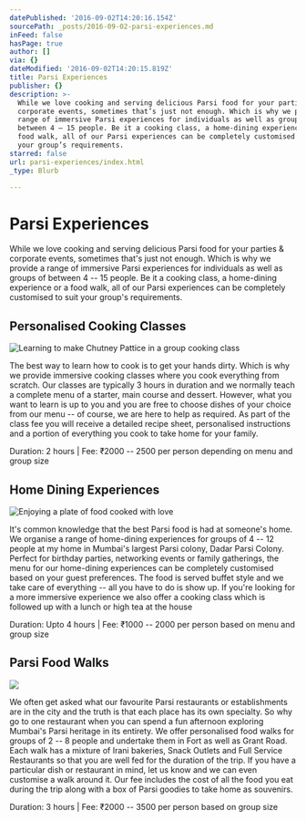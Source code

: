 ```yaml
---
datePublished: '2016-09-02T14:20:16.154Z'
sourcePath: _posts/2016-09-02-parsi-experiences.md
inFeed: false
hasPage: true
author: []
via: {}
dateModified: '2016-09-02T14:20:15.819Z'
title: Parsi Experiences
publisher: {}
description: >-
  While we love cooking and serving delicious Parsi food for your parties &
  corporate events, sometimes that’s just not enough. Which is why we provide a
  range of immersive Parsi experiences for individuals as well as groups of
  between 4 – 15 people. Be it a cooking class, a home-dining experience or a
  food walk, all of our Parsi experiences can be completely customised to suit
  your group’s requirements.
starred: false
url: parsi-experiences/index.html
_type: Blurb

---
```

# Parsi Experiences

While we love cooking and serving delicious Parsi food for your parties & corporate events, sometimes that's just not enough. Which is why we provide a range of immersive Parsi experiences for individuals as well as groups of between 4 -- 15 people. Be it a cooking class, a home-dining experience or a food walk, all of our Parsi experiences can be completely customised to suit your group's requirements.

## Personalised Cooking Classes
![Learning to make Chutney Pattice in a group cooking class](https://the-grid-user-content.s3-us-west-2.amazonaws.com/20f0ca0b-710b-464d-abe2-7b2720c6b4c1.jpg)

The best way to learn how to cook is to get your hands dirty. Which is why we provide immersive cooking classes where you cook everything from scratch. Our classes are typically 3 hours in duration and we normally teach a complete menu of a starter, main course and dessert. However, what you want to learn is up to you and you are free to choose dishes of your choice from our menu -- of course, we are here to help as required. As part of the class fee you will receive a detailed recipe sheet, personalised instructions and a portion of everything you cook to take home for your family.

Duration: 2 hours | Fee: ₹2000 -- 2500 per person depending on menu and group size

## Home Dining Experiences
![Enjoying a plate of food cooked with love](https://the-grid-user-content.s3-us-west-2.amazonaws.com/dd3959ca-85af-49ee-8471-b23a0e9ca1d5.jpg)

It's common knowledge that the best Parsi food is had at someone's home. We organise a range of home-dining experiences for groups of 4 -- 12 people at my home in Mumbai's largest Parsi colony, Dadar Parsi Colony. Perfect for birthday parties, networking events or family gatherings, the menu for our home-dining experiences can be completely customised based on your guest preferences. The food is served buffet style and we take care of everything -- all you have to do is show up. If you're looking for a more immersive experience we also offer a cooking class which is followed up with a lunch or high tea at the house

Duration: Upto 4 hours | Fee: ₹1000 -- 2000 per person based on menu and group size

## Parsi Food Walks
![](https://the-grid-user-content.s3-us-west-2.amazonaws.com/7ddc2665-17e5-4624-a0e1-d3dfe7ff0990.png)

We often get asked what our favourite Parsi restaurants or establishments are in the city and the truth is that each place has its own specialty. So why go to one restaurant when you can spend a fun afternoon exploring Mumbai's Parsi heritage in its entirety. We offer personalised food walks for groups of 2 -- 8 people and undertake them in Fort as well as Grant Road. Each walk has a mixture of Irani bakeries, Snack Outlets and Full Service Restaurants so that you are well fed for the duration of the trip. If you have a particular dish or restaurant in mind, let us know and we can even customise a walk around it. Our fee includes the cost of all the food you eat during the trip along with a box of Parsi goodies to take home as souvenirs.

Duration: 3 hours | Fee: ₹2000 -- 3500 per person based on group size